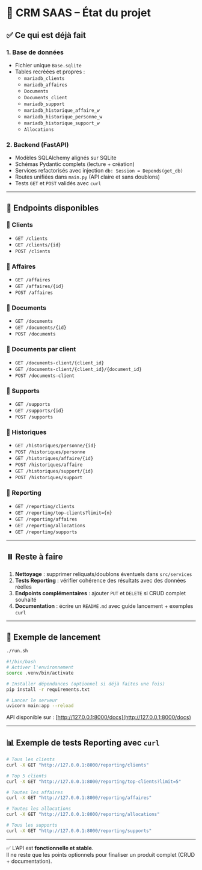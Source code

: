 # 📌 CRM SAAS – État du projet

## ✅ Ce qui est déjà fait

### 1. Base de données
- Fichier unique `Base.sqlite`
- Tables recréées et propres :  
  - `mariadb_clients`  
  - `mariadb_affaires`  
  - `Documents`  
  - `Documents_client`  
  - `mariadb_support`  
  - `mariadb_historique_affaire_w`  
  - `mariadb_historique_personne_w`  
  - `mariadb_historique_support_w`  
  - `Allocations`

### 2. Backend (FastAPI)
- Modèles SQLAlchemy alignés sur SQLite  
- Schémas Pydantic complets (lecture + création)  
- Services refactorisés avec injection `db: Session = Depends(get_db)`  
- Routes unifiées dans `main.py` (API claire et sans doublons)  
- Tests `GET` et `POST` validés avec `curl`  

---

## 📂 Endpoints disponibles

### 🔹 Clients
- `GET /clients`
- `GET /clients/{id}`
- `POST /clients`

### 🔹 Affaires
- `GET /affaires`
- `GET /affaires/{id}`
- `POST /affaires`

### 🔹 Documents
- `GET /documents`
- `GET /documents/{id}`
- `POST /documents`

### 🔹 Documents par client
- `GET /documents-client/{client_id}`
- `GET /documents-client/{client_id}/{document_id}`
- `POST /documents-client`

### 🔹 Supports
- `GET /supports`
- `GET /supports/{id}`
- `POST /supports`

### 🔹 Historiques
- `GET /historiques/personne/{id}`
- `POST /historiques/personne`
- `GET /historiques/affaire/{id}`
- `POST /historiques/affaire`
- `GET /historiques/support/{id}`
- `POST /historiques/support`

### 🔹 Reporting
- `GET /reporting/clients`
- `GET /reporting/top-clients?limit={n}`
- `GET /reporting/affaires`
- `GET /reporting/allocations`
- `GET /reporting/supports`

---

## ⏸️ Reste à faire

1. **Nettoyage** : supprimer reliquats/doublons éventuels dans `src/services`
2. **Tests Reporting** : vérifier cohérence des résultats avec des données réelles
3. **Endpoints complémentaires** : ajouter `PUT` et `DELETE` si CRUD complet souhaité
4. **Documentation** : écrire un `README.md` avec guide lancement + exemples `curl`

---

## 🚀 Exemple de lancement

```bash
./run.sh

#!/bin/bash
# Activer l'environnement
source .venv/bin/activate

# Installer dépendances (optionnel si déjà faites une fois)
pip install -r requirements.txt

# Lancer le serveur
uvicorn main:app --reload


```

API disponible sur : [http://127.0.0.1:8000/docs](http://127.0.0.1:8000/docs)

---

## 📊 Exemple de tests Reporting avec `curl`

```bash
# Tous les clients
curl -X GET "http://127.0.0.1:8000/reporting/clients"

# Top 5 clients
curl -X GET "http://127.0.0.1:8000/reporting/top-clients?limit=5"

# Toutes les affaires
curl -X GET "http://127.0.0.1:8000/reporting/affaires"

# Toutes les allocations
curl -X GET "http://127.0.0.1:8000/reporting/allocations"

# Tous les supports
curl -X GET "http://127.0.0.1:8000/reporting/supports"
```

---

✅ L’API est **fonctionnelle et stable**.  
Il ne reste que les points optionnels pour finaliser un produit complet (CRUD + documentation).
